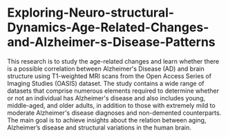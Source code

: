 # Exploring-Neuro-structural-Dynamics-Age-Related-Changes-and-Alzheimer-s-Disease-Patterns

This research is to study the age-related changes and learn whether there is a possible correlation between
Alzheimer's Disease (AD) and brain structure using T1-weighted MRI scans from the Open Access Series
of Imaging Studies (OASIS) dataset. The study contains a wide range of datasets that comprise numerous
elements required to determine whether or not an individual has Alzheimer's disease and also includes
young, middle-aged, and older adults, in addition to those with extremely mild to moderate Alzheimer's
disease diagnoses and non-demented counterparts. The main goal is to achieve insights about the relation
between aging, Alzheimer’s disease and structural variations in the human brain.
